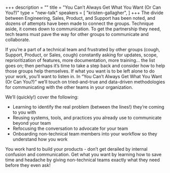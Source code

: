 +++
description = ""
title = "You Can’t Always Get What You Want (Or Can You?)"
type = "new-talk"
speakers = [
        "kristen-gallagher",
]
+++
The divide between Engineering, Sales, Product, and Support has been noted, and dozens of attempts have been made to connect the groups. Technique aside, it comes down to communication. To get the partnership they need, tech teams must pave the way for other groups to communicate and collaborate.

If you’re a part of a technical team and frustrated by other groups (cough, Support, Product, or Sales, cough) constantly asking for updates, scope, reprioritization of features, more documentation, more training… the list goes on; then perhaps it’s time to take a step back and consider how to help those groups help themselves. If what you want is to be left alone to do your work, you’ll want to listen in. In “You Can’t Always Get What You Want (Or Can You?)” we’ll touch on tried-and-true and data-driven methodologies for communicating with the other teams in your organization.

We’ll (quickly!) cover the following:

* Learning to identify the real problem (between the lines!) they’re coming to you with 
* Reusing systems, tools, and practices you already use to communicate beyond your team 
* Refocusing the conversation to advocate for your team 
* Onboarding non-technical team members into your workflow so they understand how you work

You work hard to build your products - don’t get derailed by internal confusion and communication. Get what you want by learning how to save time and headache by giving non-technical teams exactly what they need before they even ask!